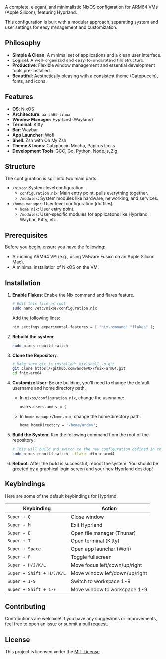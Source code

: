 A complete, elegant, and minimalistic NixOS configuration for ARM64 VMs (Apple Silicon), featuring Hyprland.

This configuration is built with a modular approach, separating system and user settings for easy management and customization.

<!-- ![Screenshot](https://raw.githubusercontent.com/andev0x/fnix-arm64/main/screenshot.png) -->
<!---->
## Philosophy

- **Simple & Clean**: A minimal set of applications and a clean user interface.
- **Logical**: A well-organized and easy-to-understand file structure.
- **Productive**: Flexible window management and essential development tools pre-installed.
- **Beautiful**: Aesthetically pleasing with a consistent theme (Catppuccin), fonts, and icons.

## Features

- **OS**: NixOS
- **Architecture**: `aarch64-linux`
- **Window Manager**: Hyprland (Wayland)
- **Terminal**: Kitty
- **Bar**: Waybar
- **App Launcher**: Wofi
- **Shell**: Zsh with Oh My Zsh
- **Theme & Icons**: Catppuccin Mocha, Papirus Icons
- **Development Tools**: GCC, Go, Python, Node.js, Zig

## Structure

The configuration is split into two main parts:

- `/nixos`: System-level configuration.
  - `configuration.nix`: Main entry point, pulls everything together.
  - `/modules`: System modules like hardware, networking, and services.
- `/home-manager`: User-level configuration (dotfiles).
  - `home.nix`: User entry point.
  - `/modules`: User-specific modules for applications like Hyprland, Waybar, Kitty, etc.

## Prerequisites

Before you begin, ensure you have the following:

- A running ARM64 VM (e.g., using VMware Fusion on an Apple Silicon Mac).
- A minimal installation of NixOS on the VM.

## Installation

1.  **Enable Flakes**:
    Enable the Nix command and flakes feature.

    ```bash
    # Edit this file as root
    sudo nano /etc/nixos/configuration.nix
    ```

    Add the following lines:

    ```nix
    nix.settings.experimental-features = [ "nix-command" "flakes" ];
    ```

2.  **Rebuild the system**:

    ```bash
    sudo nixos-rebuild switch
    ```

3.  **Clone the Repository**:

    ```bash
    # Make sure git is installed: nix-shell -p git
    git clone https://github.com/andev0x/fnix-arm64.git
    cd fnix-arm64
    ```

4.  **Customize User**:
    Before building, you'll need to change the default username and home directory path.

    - In `nixos/configuration.nix`, change the username:
      ```nix
      users.users.andev = {
      ```
    - In `home-manager/home.nix`, change the home directory path:
      ```nix
      home.homeDirectory = "/home/andev";
      ```

5.  **Build the System**:
    Run the following command from the root of the repository:

    ```bash
    # This will build and switch to the new configuration defined in the flake
    sudo nixos-rebuild switch --flake .#fnix-arm64
    ```

6.  **Reboot**:
    After the build is successful, reboot the system. You should be greeted by a graphical login screen and your new Hyprland desktop!

## Keybindings

Here are some of the default keybindings for Hyprland:

| Keybinding          | Action                   |
| ------------------- | ------------------------ |
| `Super + Q`         | Close window             |
| `Super + M`         | Exit Hyprland            |
| `Super + E`         | Open file manager (Thunar) |
| `Super + T`         | Open terminal (Kitty)    |
| `Super + Space`     | Open app launcher (Wofi) |
| `Super + F`         | Toggle fullscreen        |
| `Super + H/J/K/L`   | Move focus left/down/up/right |
| `Super + Shift + H/J/K/L` | Move window left/down/up/right |
| `Super + 1-9`       | Switch to workspace 1-9  |
| `Super + Shift + 1-9` | Move window to workspace 1-9 |

## Contributing

Contributions are welcome! If you have any suggestions or improvements, feel free to open an issue or submit a pull request.

## License

This project is licensed under the [MIT License](LICENSE).


